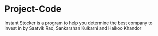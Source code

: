 # Project-Code
Instant Stocker is a program to help you determine the best company to invest in
by Saatvik Rao, Sankarshan Kulkarni and Haikoo Khandor
